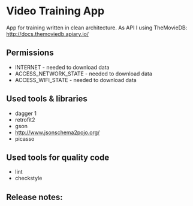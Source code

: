 # Video Training App
App for training written in clean architecture.
As API I using TheMovieDB: http://docs.themoviedb.apiary.io/

## Permissions
- INTERNET - needed to download data
- ACCESS_NETWORK_STATE - needed to download data
- ACCESS_WIFI_STATE - needed to download data

## Used tools & libraries
- dagger 1
- retrofit2
- gson
- http://www.jsonschema2pojo.org/
- picasso

## Used tools for quality code
- lint
- checkstyle

## Release notes: